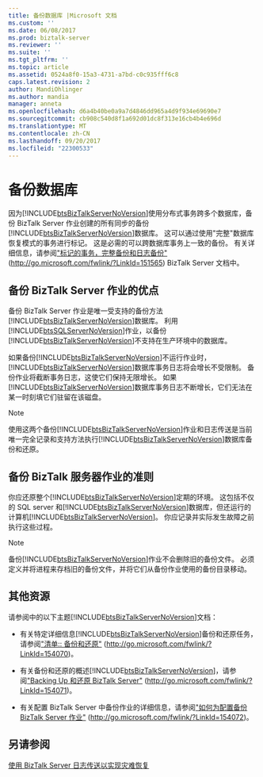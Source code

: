 ```yaml
---
title: 备份数据库 |Microsoft 文档
ms.custom: ''
ms.date: 06/08/2017
ms.prod: biztalk-server
ms.reviewer: ''
ms.suite: ''
ms.tgt_pltfrm: ''
ms.topic: article
ms.assetid: 0524a8f0-15a3-4731-a7bd-c0c935fff6c8
caps.latest.revision: 2
author: MandiOhlinger
ms.author: mandia
manager: anneta
ms.openlocfilehash: d6a4b40be0a9a7d4846dd965a4d9f934e69690e7
ms.sourcegitcommit: cb908c540d8f1a692d01dc8f313e16cb4b4e696d
ms.translationtype: MT
ms.contentlocale: zh-CN
ms.lasthandoff: 09/20/2017
ms.locfileid: "22300533"
---
```

# <a name="backing-up-databases"></a>备份数据库
因为[!INCLUDE[btsBizTalkServerNoVersion](../includes/btsbiztalkservernoversion-md.md)]使用分布式事务跨多个数据库，备份 BizTalk Server 作业创建的所有同步的备份[!INCLUDE[btsBizTalkServerNoVersion](../includes/btsbiztalkservernoversion-md.md)]数据库。 这可以通过使用"完整"数据库恢复模式的事务进行标记。 这是必需的可以跨数据库事务上一致的备份。 有关详细信息，请参阅["标记的事务，完整备份和日志备份"](http://go.microsoft.com/fwlink/?LinkId=151565) (http://go.microsoft.com/fwlink/?LinkId=151565) BizTalk Server 文档中。  
  
## <a name="advantages-of-the-backup-biztalk-server-job"></a>备份 BizTalk Server 作业的优点  
 备份 BizTalk Server 作业是唯一受支持的备份方法[!INCLUDE[btsBizTalkServerNoVersion](../includes/btsbiztalkservernoversion-md.md)]数据库。 利用[!INCLUDE[btsSQLServerNoVersion](../includes/btssqlservernoversion-md.md)]作业，以备份[!INCLUDE[btsBizTalkServerNoVersion](../includes/btsbiztalkservernoversion-md.md)]不支持在生产环境中的数据库。  
  
 如果备份[!INCLUDE[btsBizTalkServerNoVersion](../includes/btsbiztalkservernoversion-md.md)]不运行作业时，[!INCLUDE[btsBizTalkServerNoVersion](../includes/btsbiztalkservernoversion-md.md)]数据库事务日志将会增长不受限制。 备份作业将截断事务日志，这使它们保持无限增长。 如果[!INCLUDE[btsBizTalkServerNoVersion](../includes/btsbiztalkservernoversion-md.md)]数据库事务日志不断增长，它们无法在某一时刻填它们驻留在该磁盘。  
  
> [!NOTE]  
>  使用这两个备份[!INCLUDE[btsBizTalkServerNoVersion](../includes/btsbiztalkservernoversion-md.md)]作业和日志传送是当前唯一完全记录和支持方法执行[!INCLUDE[btsBizTalkServerNoVersion](../includes/btsbiztalkservernoversion-md.md)]数据库备份和还原。  
  
## <a name="guidelines-for-the-backup-biztalk-server-job"></a>备份 BizTalk 服务器作业的准则  
 你应还原整个[!INCLUDE[btsBizTalkServerNoVersion](../includes/btsbiztalkservernoversion-md.md)]定期的环境。 这包括不仅的 SQL server 和[!INCLUDE[btsBizTalkServerNoVersion](../includes/btsbiztalkservernoversion-md.md)]数据库，但还运行的计算机[!INCLUDE[btsBizTalkServerNoVersion](../includes/btsbiztalkservernoversion-md.md)]。 你应记录并实际发生故障之前执行这些过程。  
  
> [!NOTE]  
>  备份[!INCLUDE[btsBizTalkServerNoVersion](../includes/btsbiztalkservernoversion-md.md)]作业不会删除旧的备份文件。 必须定义并将进程来存档旧的备份文件，并将它们从备份作业使用的备份目录移动。  
  
## <a name="additional-resources"></a>其他资源  
 请参阅中的以下主题[!INCLUDE[btsBizTalkServerNoVersion](../includes/btsbiztalkservernoversion-md.md)]文档：  
  
-   有关特定详细信息[!INCLUDE[btsBizTalkServerNoVersion](../includes/btsbiztalkservernoversion-md.md)]备份和还原任务，请参阅["清单:: 备份和还原"](http://go.microsoft.com/fwlink/?LinkId=154070) (http://go.microsoft.com/fwlink/?LinkId=154070)。  
  
-   有关备份和还原的概述[!INCLUDE[btsBizTalkServerNoVersion](../includes/btsbiztalkservernoversion-md.md)]，请参阅["Backing Up 和还原 BizTalk Server"](http://go.microsoft.com/fwlink/?LinkId=154071) (http://go.microsoft.com/fwlink/?LinkId=154071)。  
  
-   有关配置 BizTalk Server 中备份作业的详细信息，请参阅["如何为配置备份 BizTalk Server 作业"](http://go.microsoft.com/fwlink/?LinkId=154072) (http://go.microsoft.com/fwlink/?LinkId=154072)。  
  
## <a name="see-also"></a>另请参阅  
 [使用 BizTalk Server 日志传送以实现灾难恢复](../technical-guides/using-biztalk-server-log-shipping-for-disaster-recovery.md)